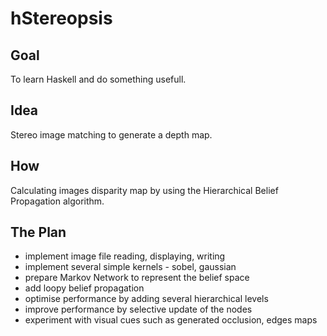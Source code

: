 hStereopsis
===========

Goal
----
To learn Haskell and do something usefull.

Idea
----
Stereo image matching to generate a depth map. 

How
---
Calculating images disparity map by using the Hierarchical Belief Propagation algorithm.

The Plan
--------
* implement image file reading, displaying, writing
* implement several simple kernels - sobel, gaussian
* prepare Markov Network to represent the belief space
* add loopy belief propagation
* optimise performance by adding several hierarchical levels
* improve performance by selective update of the nodes
* experiment with visual cues such as generated occlusion, edges maps

